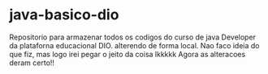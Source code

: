 # java-basico-dio
Repositorio para armazenar todos os codigos do curso de java Developer da plataforna educacional DIO.
alterendo de forma local. Nao faco ideia do que fiz, mas logo irei pegar o jeito da coisa lkkkkk
Agora as alteracoes deram certo!!

